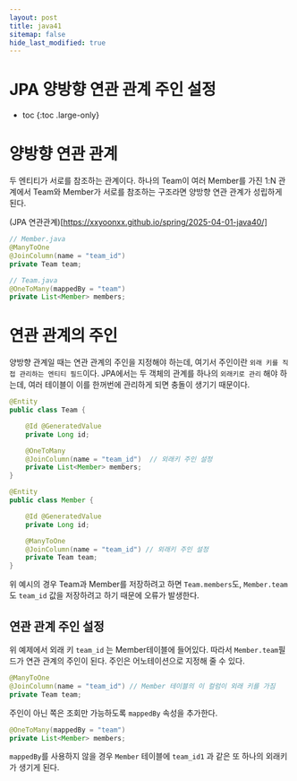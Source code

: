 ```yaml
---
layout: post
title: java41
sitemap: false
hide_last_modified: true
---
```

# JPA 양방향 연관 관계 주인 설정

* toc
{:toc .large-only}

# 양방향 연관 관계

두 엔티티가 서로를 참조하는 관계이다. 하나의 Team이 여러 Member를 가진 1:N 관계에서 Team와 Member가 서로를 참조하는 구조라면 양방향 연관 관계가 성립하게 된다.

(JPA 연관관계)[https://xxyoonxx.github.io/spring/2025-04-01-java40/]

```java
// Member.java
@ManyToOne
@JoinColumn(name = "team_id")
private Team team;

// Team.java
@OneToMany(mappedBy = "team")
private List<Member> members;
```

# 연관 관계의 주인

양방향 관계일 때는 연관 관계의 주인을 지정해야 하는데, 여기서 주인이란 `외래 키를 직접 관리하는 엔티티 필드`이다. JPA에서는 두 객체의 관계를 하나의 `외래키로 관리` 해야 하는데, 여러 테이블이 이를 한꺼번에 관리하게 되면 충돌이 생기기 때문이다.

```java
@Entity
public class Team {

    @Id @GeneratedValue
    private Long id;

    @OneToMany
    @JoinColumn(name = "team_id")  // 외래키 주인 설정
    private List<Member> members;
}

@Entity
public class Member {

    @Id @GeneratedValue
    private Long id;

    @ManyToOne
    @JoinColumn(name = "team_id") // 외래키 주인 설정
    private Team team;
}
```

위 예시의 경우 Team과 Member를 저장하려고 하면 `Team.members`도, `Member.team`도 `team_id` 값을 저장하려고 하기 때문에 오류가 발생한다.

## 연관 관계 주인 설정

위 예제에서 외래 키 `team_id` 는 Member테이블에 들어있다. 따라서 `Member.team`필드가 연관 관계의 주인이 된다. 주인은 어노테이션으로 지정해 줄 수 있다.

```java
@ManyToOne
@JoinColumn(name = "team_id") // Member 테이블의 이 컬럼이 외래 키를 가짐
private Team team;
```

주인이 아닌 쪽은 조회만 가능하도록 `mappedBy` 속성을 추가한다.

```java
@OneToMany(mappedBy = "team")
private List<Member> members;
```

`mappedBy`를 사용하지 않을 경우 `Member` 테이블에 `team_id1` 과 같은 또 하나의 외래키가 생기게 된다.
